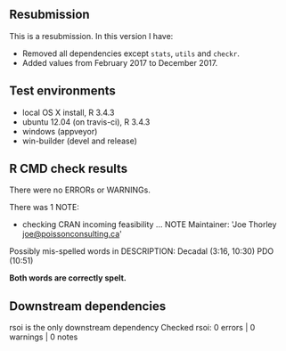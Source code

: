 ## Resubmission

This is a resubmission. In this version I have:

- Removed all dependencies except `stats`, `utils` and `checkr`. 
- Added values from February 2017 to December 2017.

## Test environments

* local OS X install, R 3.4.3
* ubuntu 12.04 (on travis-ci), R 3.4.3
* windows (appveyor)
* win-builder (devel and release)

## R CMD check results

There were no ERRORs or WARNINGs.

There was 1 NOTE:

* checking CRAN incoming feasibility ... NOTE
Maintainer: 'Joe Thorley <joe@poissonconsulting.ca>'

Possibly mis-spelled words in DESCRIPTION:
  Decadal (3:16, 10:30)
  PDO (10:51)
  
**Both words are correctly spelt.**

## Downstream dependencies

rsoi is the only downstream dependency
Checked rsoi: 0 errors | 0 warnings | 0 notes
